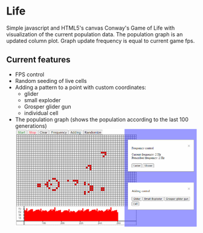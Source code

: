 # Life
Simple javascript and HTML5's canvas Conway's Game of Life with visualization of the current population data. The population graph is an updated column plot. Graph update frequency is equal to current game fps.
## Current features
* FPS control
* Random seeding of live cells
* Adding a pattern to a point with custom coordinates:
  * glider
  * small exploder
  * Grosper glider gun
  * individual cell
* The population graph (shows the population according to the last 100 generations)
![](screen.png "")